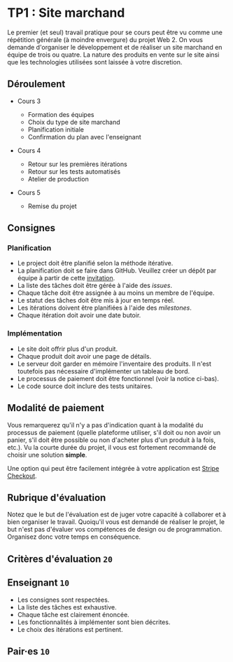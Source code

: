 # TP1 : Site marchand

Le premier (et seul) travail pratique pour se cours peut être vu comme
une répétition générale (à moindre envergure) du projet Web 2. On vous
demande d'organiser le développement et de réaliser un site marchand en
équipe de trois ou quatre. La nature des produits en vente sur le site
ainsi que les technologies utilisées sont laissée à votre discretion.

## Déroulement

-   Cours 3

    -   Formation des équipes
    -   Choix du type de site marchand
    -   Planification initiale
    -   Confirmation du plan avec l'enseignant

-   Cours 4

    -   Retour sur les premières itérations
    -   Retour sur les tests automatisés
    -   Atelier de production

-   Cours 5

    -   Remise du projet

## Consignes

### Planification

-   Le project doit être planifié selon la méthode itérative.
-   La planification doit se faire dans GitHub. Veuillez créer un
    dépôt par équipe à partir de cette [invitation][classroom].
-   La liste des tâches doit être gérée à l'aide des *issues*.
-   Chaque tâche doit être assignée à au moins un membre de l'équipe.
-   Le statut des tâches doit être mis à jour en temps réel.
-   Les itérations doivent être planifiées à l'aide des *milestones*.
-   Chaque itération doit avoir une date butoir.

[classroom]: https://classroom.github.com/a/IuXqfbtJ

### Implémentation

-   Le site doit offrir plus d'un produit.
-   Chaque produit doit avoir une page de détails.
-   Le serveur doit garder en mémoire l'inventaire des produits. Il
    n'est toutefois pas nécessaire d'implémenter un tableau de bord.
-   Le processus de paiement doit être fonctionnel (voir la notice
    ci-bas).
-   Le code source doit inclure des tests unitaires.

## Modalité de paiement

Vous remarquerez qu'il n'y a pas d'indication quant à la modalité du
processus de paiement (quelle plateforme utiliser, s'il doit ou non
avoir un panier, s'il doit être possible ou non d'acheter plus d'un
produit à la fois, etc.). Vu la courte durée du projet, il vous est
fortement recommandé de choisir une solution **simple**.

Une option qui peut être facilement intégrée à votre application est
[Stripe Checkout][].

[Stripe Checkout]: https://stripe.com/en-ca/payments/checkout

## Rubrique d'évaluation

Notez que le but de l'évaluation est de juger votre capacité à
collaborer et à bien organiser le travail. Quoiqu'il vous est demandé de
réaliser le projet, le but n'est pas d'évaluer vos compétences de design
ou de programmation. Organisez donc votre temps en conséquence.

## Critères d'évaluation `20`

## Enseignant `10`

-   Les consignes sont respectées.
-   La liste des tâches est exhaustive.
-   Chaque tâche est clairement énoncée.
-   Les fonctionnalités à implémenter sont bien décrites.
-   Le choix des itérations est pertinent.

## Pair·es `10`
